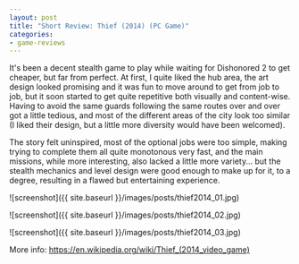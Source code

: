 ```yaml
---
layout: post
title: "Short Review: Thief (2014) (PC Game)"
categories:
- game-reviews
---
```


<p>
It's been a decent stealth game to play while waiting for Dishonored 2 to get cheaper, but far from perfect. At first, I quite liked the hub area, the art design looked promising and it was fun to move around to get from job to job, but it soon started to get quite repetitive both visually and content-wise. Having to avoid the same guards following the same routes over and over got a little tedious, and most of the different areas of the city look too similar (I liked their design, but a little more diversity would have been welcomed).
</p>

<p>
The story felt uninspired, most of the optional jobs were too simple, making trying to complete them all quite monotonous very fast, and the main missions, while more interesting, also lacked a little more variety... but the stealth mechanics and level design were good enough to make up for it, to a degree, resulting in a flawed but entertaining experience.
</p>


![screenshot]({{ site.baseurl }}/images/posts/thief2014_01.jpg)

![screenshot]({{ site.baseurl }}/images/posts/thief2014_02.jpg)

![screenshot]({{ site.baseurl }}/images/posts/thief2014_03.jpg)


<p>More info: <a href="https://en.wikipedia.org/wiki/Thief_(2014_video_game)">https://en.wikipedia.org/wiki/Thief_(2014_video_game)</a><p>

